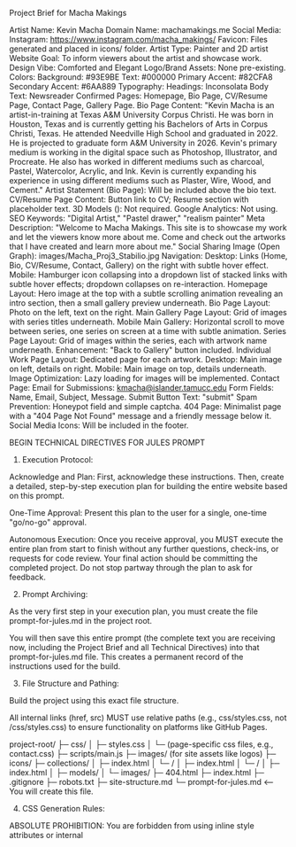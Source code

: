 Project Brief for Macha Makings

Artist Name: Kevin Macha
Domain Name: machamakings.me
Social Media: Instagram: https://www.instagram.com/macha_makings/
Favicon: Files generated and placed in icons/ folder.
Artist Type: Painter and 2D artist
Website Goal: To inform viewers about the artist and showcase work.
Design Vibe: Comforted and Elegant
Logo/Brand Assets: None pre-existing.
Colors:
    Background: #93E9BE
    Text: #000000
    Primary Accent: #82CFA8
    Secondary Accent: #6AA889
Typography:
    Headings: Inconsolata
    Body Text: Newsreader
Confirmed Pages: Homepage, Bio Page, CV/Resume Page, Contact Page, Gallery Page.
Bio Page Content: "Kevin Macha is an artist-in-training at Texas A&M University Corpus Christi. He was born in Houston, Texas and is currently getting his Bachelors of Arts in Corpus Christi, Texas. He attended Needville High School and graduated in 2022. He is projected to graduate form A&M University in 2026. Kevin's primary medium is working in the digital space such as Photoshop, Illustrator, and Procreate. He also has worked in different mediums such as charcoal, Pastel, Watercolor, Acrylic, and Ink. Kevin is currently expanding his experience in using different mediums such as Plaster, Wire, Wood, and Cement."
Artist Statement (Bio Page): Will be included above the bio text.
CV/Resume Page Content: Button link to CV; Resume section with placeholder text.
3D Models (<model-viewer>): Not required.
Google Analytics: Not using.
SEO Keywords: "Digital Artist," "Pastel drawer," "realism painter"
Meta Description: "Welcome to Macha Makings. This site is to showcase my work and let the viewers know more about me. Come and check out the artworks that I have created and learn more about me."
Social Sharing Image (Open Graph): images/Macha_Proj3_Stabilio.jpg
Navigation:
    Desktop: Links (Home, Bio, CV/Resume, Contact, Gallery) on the right with subtle hover effect.
    Mobile: Hamburger icon collapsing into a dropdown list of stacked links with subtle hover effects; dropdown collapses on re-interaction.
Homepage Layout: Hero image at the top with a subtle scrolling animation revealing an intro section, then a small gallery preview underneath.
Bio Page Layout: Photo on the left, text on the right.
Main Gallery Page Layout: Grid of images with series titles underneath.
    Mobile Main Gallery: Horizontal scroll to move between series, one series on screen at a time with subtle animation.
Series Page Layout: Grid of images within the series, each with artwork name underneath.
    Enhancement: "Back to Gallery" button included.
Individual Work Page Layout: Dedicated page for each artwork.
    Desktop: Main image on left, details on right.
    Mobile: Main image on top, details underneath.
Image Optimization: Lazy loading for images will be implemented.
Contact Page:
    Email for Submissions: kmacha@islander.tamucc.edu
    Form Fields: Name, Email, Subject, Message.
    Submit Button Text: "submit"
    Spam Prevention: Honeypot field and simple captcha.
404 Page: Minimalist page with a "404 Page Not Found" message and a friendly message below it.
Social Media Icons: Will be included in the footer.

BEGIN TECHNICAL DIRECTIVES FOR JULES PROMPT

1. Execution Protocol:

Acknowledge and Plan: First, acknowledge these instructions. Then, create a detailed, step-by-step execution plan for building the entire website based on this prompt.

One-Time Approval: Present this plan to the user for a single, one-time "go/no-go" approval.

Autonomous Execution: Once you receive approval, you MUST execute the entire plan from start to finish without any further questions, check-ins, or requests for code review. Your final action should be committing the completed project. Do not stop partway through the plan to ask for feedback.

2. Prompt Archiving:

As the very first step in your execution plan, you must create the file prompt-for-jules.md in the project root.

You will then save this entire prompt (the complete text you are receiving now, including the Project Brief and all Technical Directives) into that prompt-for-jules.md file. This creates a permanent record of the instructions used for the build.

3. File Structure and Pathing:

Build the project using this exact file structure.

All internal links (href, src) MUST use relative paths (e.g., css/styles.css, not /css/styles.css) to ensure functionality on platforms like GitHub Pages.

project-root/
├─ css/
│ ├─ styles.css
│ └─ (page-specific css files, e.g., contact.css)
├─ scripts/main.js
├─ images/ (for site assets like logos)
├─ icons/
├─ collections/
│ ├─ index.html
│ └─ <collection-name>/
│ ├─ index.html
│ └─ <work-name>/
│ ├─ index.html
│ ├─ models/
│ └─ images/
├─ 404.html
├─ index.html
├─ .gitignore
├─ robots.txt
├─ site-structure.md
└─ prompt-for-jules.md <-- You will create this file.

4. CSS Generation Rules:

ABSOLUTE PROHIBITION: You are forbidden from using inline style attributes or internal <style> tags in any HTML file.

Global Stylesheet: All global styles (for body, fonts, colors, navigation, footer) MUST go into css/styles.css.

Page-Specific Stylesheets: For every HTML page you create (e.g., bio.html), you MUST also create a corresponding CSS file (e.g., css/bio.css) for its unique styles.

Linking Order: Every HTML page must link to css/styles.css FIRST, and then to its own page-specific stylesheet second.

5. Code Commenting Mandate:

You must provide exhaustive, line-by-line pedagogical comments in all generated files. Explain the "why" behind each choice.

Example of Required Detail:

/* This rule targets the main site navigation (<nav> element). */
nav {
/* Turns the nav into a flex container to easily align its children. */
display: flex;
/* Pushes the logo and links to opposite ends of the container. */
justify-content: space-between;
/* Vertically centers the items within the navigation bar. */
align-items: center;
}

6. General Standards:

HTML: Use semantic tags (<header>, <nav>, <main>, <footer>) and a logical heading order. All <img> tags must have meaningful alt attributes.

Meta Tags: In the <head> of every page, include: <title>, meta description, keywords, author, Open Graph tags, Twitter Card tags, and favicon links.

Accessibility & Performance: Ensure high color contrast, keyboard navigability, lazy-loading for images, and deferred JavaScript.

Placeholders: Use descriptive placeholder text and correctly-sized placeholder images (placehold.co) where final content is not yet available.

END TECHNICAL DIRECTIVES FOR JULES PROMPT
